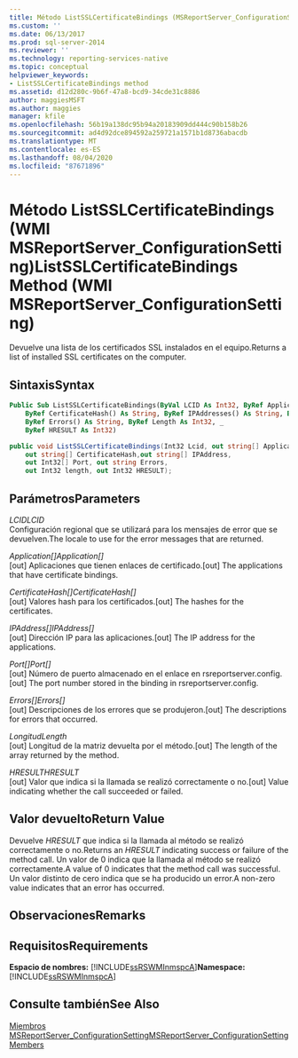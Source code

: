 ```yaml
---
title: Método ListSSLCertificateBindings (MSReportServer_ConfigurationSetting de WMI) | Microsoft Docs
ms.custom: ''
ms.date: 06/13/2017
ms.prod: sql-server-2014
ms.reviewer: ''
ms.technology: reporting-services-native
ms.topic: conceptual
helpviewer_keywords:
- ListSSLCertificateBindings method
ms.assetid: d12d280c-9b6f-47a8-bcd9-34cde31c8886
author: maggiesMSFT
ms.author: maggies
manager: kfile
ms.openlocfilehash: 56b19a138dc95b94a20183909dd444c90b158b26
ms.sourcegitcommit: ad4d92dce894592a259721a1571b1d8736abacdb
ms.translationtype: MT
ms.contentlocale: es-ES
ms.lasthandoff: 08/04/2020
ms.locfileid: "87671896"
---
```

# <a name="listsslcertificatebindings-method-wmi-msreportserver_configurationsetting"></a><span data-ttu-id="a476d-102">Método ListSSLCertificateBindings (WMI MSReportServer_ConfigurationSetting)</span><span class="sxs-lookup"><span data-stu-id="a476d-102">ListSSLCertificateBindings Method (WMI MSReportServer_ConfigurationSetting)</span></span>
  <span data-ttu-id="a476d-103">Devuelve una lista de los certificados SSL instalados en el equipo.</span><span class="sxs-lookup"><span data-stu-id="a476d-103">Returns a list of installed SSL certificates on the computer.</span></span>  
  
## <a name="syntax"></a><span data-ttu-id="a476d-104">Sintaxis</span><span class="sxs-lookup"><span data-stu-id="a476d-104">Syntax</span></span>  
  
```vb  
Public Sub ListSSLCertificateBindings(ByVal LCID As Int32, ByRef Application() As String, _  
    ByRef CertificateHash() As String, ByRef IPAddresses() As String, ByRef Port() As Int32, _  
    ByRef Errors() As String, ByRef Length As Int32, _  
    ByRef HRESULT As Int32)  
```  
  
```csharp  
public void ListSSLCertificateBindings(Int32 Lcid, out string[] Application,   
    out string[] CertificateHash,out string[] IPAddress,   
    out Int32[] Port, out string Errors,   
    out Int32 length, out Int32 HRESULT);  
```  
  
## <a name="parameters"></a><span data-ttu-id="a476d-105">Parámetros</span><span class="sxs-lookup"><span data-stu-id="a476d-105">Parameters</span></span>  
 <span data-ttu-id="a476d-106">*LCID*</span><span class="sxs-lookup"><span data-stu-id="a476d-106">*LCID*</span></span>  
 <span data-ttu-id="a476d-107">Configuración regional que se utilizará para los mensajes de error que se devuelven.</span><span class="sxs-lookup"><span data-stu-id="a476d-107">The locale to use for the error messages that are returned.</span></span>  
  
 <span data-ttu-id="a476d-108">*Application[]*</span><span class="sxs-lookup"><span data-stu-id="a476d-108">*Application[]*</span></span>  
 <span data-ttu-id="a476d-109">[out] Aplicaciones que tienen enlaces de certificado.</span><span class="sxs-lookup"><span data-stu-id="a476d-109">[out] The applications that have certificate bindings.</span></span>  
  
 <span data-ttu-id="a476d-110">*CertificateHash[]*</span><span class="sxs-lookup"><span data-stu-id="a476d-110">*CertificateHash[]*</span></span>  
 <span data-ttu-id="a476d-111">[out] Valores hash para los certificados.</span><span class="sxs-lookup"><span data-stu-id="a476d-111">[out] The hashes for the certificates.</span></span>  
  
 <span data-ttu-id="a476d-112">*IPAddress[]*</span><span class="sxs-lookup"><span data-stu-id="a476d-112">*IPAddress[]*</span></span>  
 <span data-ttu-id="a476d-113">[out] Dirección IP para las aplicaciones.</span><span class="sxs-lookup"><span data-stu-id="a476d-113">[out] The IP address for the applications.</span></span>  
  
 <span data-ttu-id="a476d-114">*Port[]*</span><span class="sxs-lookup"><span data-stu-id="a476d-114">*Port[]*</span></span>  
 <span data-ttu-id="a476d-115">[out] Número de puerto almacenado en el enlace en rsreportserver.config.</span><span class="sxs-lookup"><span data-stu-id="a476d-115">[out] The port number stored in the binding in rsreportserver.config.</span></span>  
  
 <span data-ttu-id="a476d-116">*Errors[]*</span><span class="sxs-lookup"><span data-stu-id="a476d-116">*Errors[]*</span></span>  
 <span data-ttu-id="a476d-117">[out] Descripciones de los errores que se produjeron.</span><span class="sxs-lookup"><span data-stu-id="a476d-117">[out] The descriptions for errors that occurred.</span></span>  
  
 <span data-ttu-id="a476d-118">*Longitud*</span><span class="sxs-lookup"><span data-stu-id="a476d-118">*Length*</span></span>  
 <span data-ttu-id="a476d-119">[out] Longitud de la matriz devuelta por el método.</span><span class="sxs-lookup"><span data-stu-id="a476d-119">[out] The length of the array returned by the method.</span></span>  
  
 <span data-ttu-id="a476d-120">*HRESULT*</span><span class="sxs-lookup"><span data-stu-id="a476d-120">*HRESULT*</span></span>  
 <span data-ttu-id="a476d-121">[out] Valor que indica si la llamada se realizó correctamente o no.</span><span class="sxs-lookup"><span data-stu-id="a476d-121">[out] Value indicating whether the call succeeded or failed.</span></span>  
  
## <a name="return-value"></a><span data-ttu-id="a476d-122">Valor devuelto</span><span class="sxs-lookup"><span data-stu-id="a476d-122">Return Value</span></span>  
 <span data-ttu-id="a476d-123">Devuelve *HRESULT* que indica si la llamada al método se realizó correctamente o no.</span><span class="sxs-lookup"><span data-stu-id="a476d-123">Returns an *HRESULT* indicating success or failure of the method call.</span></span> <span data-ttu-id="a476d-124">Un valor de 0 indica que la llamada al método se realizó correctamente.</span><span class="sxs-lookup"><span data-stu-id="a476d-124">A value of 0 indicates that the method call was successful.</span></span> <span data-ttu-id="a476d-125">Un valor distinto de cero indica que se ha producido un error.</span><span class="sxs-lookup"><span data-stu-id="a476d-125">A non-zero value indicates that an error has occurred.</span></span>  
  
## <a name="remarks"></a><span data-ttu-id="a476d-126">Observaciones</span><span class="sxs-lookup"><span data-stu-id="a476d-126">Remarks</span></span>  
  
## <a name="requirements"></a><span data-ttu-id="a476d-127">Requisitos</span><span class="sxs-lookup"><span data-stu-id="a476d-127">Requirements</span></span>  
 <span data-ttu-id="a476d-128">**Espacio de nombres:** [!INCLUDE[ssRSWMInmspcA](../../includes/ssrswminmspca-md.md)]</span><span class="sxs-lookup"><span data-stu-id="a476d-128">**Namespace:** [!INCLUDE[ssRSWMInmspcA](../../includes/ssrswminmspca-md.md)]</span></span>  
  
## <a name="see-also"></a><span data-ttu-id="a476d-129">Consulte también</span><span class="sxs-lookup"><span data-stu-id="a476d-129">See Also</span></span>  
 [<span data-ttu-id="a476d-130">Miembros MSReportServer_ConfigurationSetting</span><span class="sxs-lookup"><span data-stu-id="a476d-130">MSReportServer_ConfigurationSetting Members</span></span>](msreportserver-configurationsetting-members.md)  
  
  
